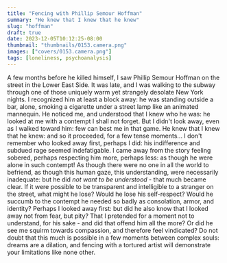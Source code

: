 ```yaml
---
title: "Fencing with Phillip Semour Hoffman"
summary: "He knew that I knew that he knew"
slug: "hoffman"
draft: true
date: 2023-12-05T10:12:25-08:00
thumbnail: "thumbnails/0153.camera.png"
images: ["covers/0153.camera.png"]
tags: [loneliness, psychoanalysis]
---
```


A few months before he killed himself, I saw Phillip Semour Hoffman on the street in the Lower East Side. It was late, and I was walking to the subway through one of those uniquely warm yet strangely desolate New York nights. I recognized him at least a block away: he was standing outside a bar, alone, smoking a cigarette under a street lamp like an animated mannequin. He noticed me, and understood that I knew who he was: he looked at me with a contempt I shall not forget. But I didn't look away, even as I walked toward him: few can best me in that game. He knew that I knew that he knew: and so it proceeded, for a few tense moments... I don't remember who looked away first, perhaps I did: his indifference and subdued rage seemed indefatigable. I came away from the story feeling sobered, perhaps respecting him more, perhaps less: as though he were alone in such contempt! As though there were no one in all the world to befriend, as though this human gaze, this understanding, were necessarily inadequate: but he did *not want to be understood* - that much became clear. If it were possible to be transparent and intelligible to a stranger on the street, what might he lose? Would he lose his self-respect? Would he succumb to the contempt he needed so badly as consolation, armor, and identity? Perhaps I looked away first: but did he also know that I looked away not from fear, but pity? That I pretended for a moment not to understand, for his sake - and did that offend him all the more? Or did he see me squirm towards compassion, and therefore feel vindicated? Do not doubt that this much is possible in a few moments between complex souls: dreams are a dilation, and fencing with a tortured artist will demonstrate your limitations like none other.

